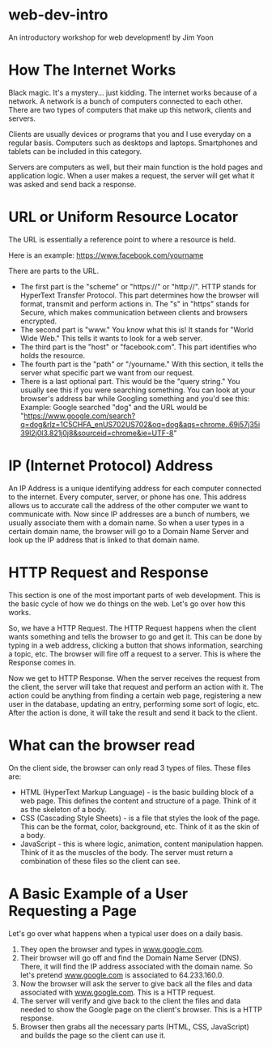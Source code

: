 # web-dev-intro
An introductory workshop for web development!
by Jim Yoon

# How The Internet Works
Black magic. It's a mystery... just kidding. 
The internet works because of a network. A network is a bunch of computers connected to each other. 
There are two types of computers that make up this network, clients and servers. 

Clients are usually devices or programs that you and I use everyday on a regular basis. Computers such as desktops and laptops. Smartphones and tablets can be included in this category. 

Servers are computers as well, but their main function is the hold pages and application logic. When a user makes a request, the server will get what it was asked and send back a response. 

# URL or Uniform Resource Locator
The URL is essentially a reference point to where a resource is held. 

Here is an example: https://www.facebook.com/yourname

There are parts to the URL.

- The first part is the "scheme" or "https://" or "http://". HTTP stands for HyperText Transfer Protocol. This part determines how the browser will format, transmit and perform actions in. The "s" in "https" stands for Secure, which makes communication between clients and browsers encrypted.
- The second part is "www." You know what this is! It stands for "World Wide Web." This tells it wants to look for a web server. 
- The third part is the "host" or "facebook.com". This part identifies who holds the resource. 
- The fourth part is the "path" or "/yourname." With this section, it tells the server what specific part we want from our request. 
- There is a last optional part. This would be the "query string." You usually see this if you were searching something. You can look at your browser's address bar while Googling something and you'd see this:
Example: Google searched "dog" and the URL would be "https://www.google.com/search?q=dog&rlz=1C5CHFA_enUS702US702&oq=dog&aqs=chrome..69i57j35i39l2j0l3.821j0j8&sourceid=chrome&ie=UTF-8"

# IP (Internet Protocol) Address
An IP Address is a unique identifying address for each computer connected to the internet. Every computer, server, or phone has one. This address allows us to accurate call the address of the other computer we want to communicate with. Now since IP addresses are a bunch of numbers, we usually associate them with a domain name. So when a user types in a certain domain name, the browser will go to a Domain Name Server and look up the IP address that is linked to that domain name.

# HTTP Request and Response
This section is one of the most important parts of web development. This is the basic cycle of how we do things on the web. Let's go over how this works. 

So, we have a HTTP Request. The HTTP Request happens when the client wants something and tells the browser to go and get it. This can be done by typing in a web address, clicking a button that shows information, searching a topic, etc. The browser will fire off a request to a server. This is where the Response comes in.

Now we get to HTTP Response. When the server receives the request from the client, the server will take that request and perform an action with it. The action could be anything from finding a certain web page, registering a new user in the database, updating an entry, performing some sort of logic, etc. After the action is done, it will take the result and send it back to the client. 

# What can the browser read
On the client side, the browser can only read 3 types of files. These files are:
- HTML (HyperText Markup Language) - is the basic building block of a web page. This defines the content and structure of a page. Think of it as the skeleton of a body.
- CSS (Cascading Style Sheets) - is a file that styles the look of the page. This can be the format, color, background, etc. Think of it as the skin of a body.
- JavaScript - this is where logic, animation, content manipulation happen. Think of it as the muscles of the body.
The server must return a combination of these files so the client can see.

# A Basic Example of a User Requesting a Page
Let's go over what happens when a typical user does on a daily basis.
1. They open the browser and types in www.google.com. 
2. Their browser will go off and find the Domain Name Server (DNS). There, it will find the IP address associated with the domain name. So let's pretend www.google.com is associated to 64.233.160.0.
3. Now the browser will ask the server to give back all the files and data associated with www.google.com. This is a HTTP request.
4. The server will verify and give back to the client the files and data needed to show the Google page on the client's browser. This is a HTTP response.
5. Browser then grabs all the necessary parts (HTML, CSS, JavaScript) and builds the page so the client can use it.
